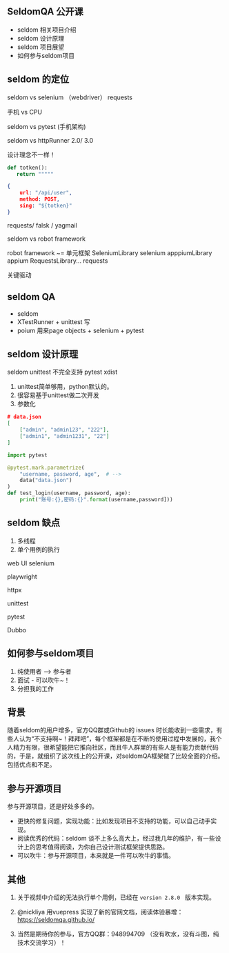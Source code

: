 ## SeldomQA 公开课

* seldom 相关项目介绍
* seldom 设计原理
* seldom 项目展望
* 如何参与seldom项目


## seldom 的定位

seldom vs selenium （webdriver） requests

手机 vs CPU

seldom vs pytest (手机架构)

seldom vs httpRunner 2.0/ 3.0


设计理念不一样！

```python
def totken():
   return """""
```

```json
{
    url: "/api/user",
    method: POST,
    sing: "${totken}"
}
```

requests/ falsk / yagmail 

seldom vs robot framework


robot framework ~= 单元框架
SeleniumLibrary     selenium
apppiumLibrary      appium
RequestsLibrary...  requests

关键驱动

## seldom QA

* seldom
* XTestRunner + unittest 写
* poium 用来page objects  + selenium + pytest



## seldom 设计原理

seldom unittest 不完全支持 pytest xdist

1. unittest简单够用，python默认的。
2. 很容易基于unittest做二次开发
3. 参数化


```json 
# data.json
[
    ["admin", "admin123", "222"],
    ["admin1", "admin1231", "22"]
]
```

```py
import pytest

@pytest.mark.parametrize(
    "username, password, age",  # --> 
    data("data.json")
)
def test_login(username, password, age):
    print("账号:{},密码:{}".format(username,password]))
```

## seldom 缺点 

1. 多线程
2. 单个用例的执行

web UI selenium

playwright

httpx

unittest

pytest 


Dubbo 


## 如何参与seldom项目

1. 纯使用者 --> 参与者
2. 面试 - 可以吹牛~！
3. 分担我的工作


## 背景

随着seldom的用户增多，官方QQ群或Github的 issues 时长能收到一些需求，有些人认为“不支持啊~！拜拜吧”，每个框架都是在不断的使用过程中发展的，我个人精力有限，很希望能把它推向社区，而且牛人群里的有些人是有能力贡献代码的，于是，就组织了这次线上的公开课，对seldomQA框架做了比较全面的介绍。包括优点和不足。

## 参与开源项目

参与开源项目，还是好处多多的。

* 更快的修复问题，实现功能：比如发现项目不支持的功能，可以自己动手实现。
* 阅读优秀的代码：seldom 谈不上多么高大上，经过我几年的维护，有一些设计上的思考值得阅读，为你自己设计测试框架提供思路。
* 可以吹牛：参与开源项目，本来就是一件可以吹牛的事情。


## 其他

1. 关于视频中介绍的无法执行单个用例，已经在 `version 2.8.0 ` 版本实现。

2. @nickliya 用vuepress 实现了新的官网文档，阅读体验暴增：https://seldomqa.github.io/

3. 当然是期待你的参与，官方QQ群：948994709 （没有吹水，没有斗图，纯技术交流学习）！

